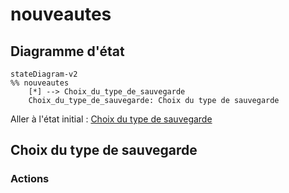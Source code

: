 # nouveautes

## Diagramme d'état

```mermaid
stateDiagram-v2  
%% nouveautes  
	[*] --> Choix_du_type_de_sauvegarde  
	Choix_du_type_de_sauvegarde: Choix du type de sauvegarde  

```

Aller à l'état initial : [Choix du type de sauvegarde](#Choix_du_type_de_sauvegarde)  
## <a id="Choix_du_type_de_sauvegarde"></a>Choix du type de sauvegarde

### Actions

